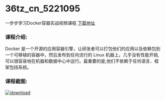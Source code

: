 # 36tz_cn_5221095
一步步学习Docker容器实战视频课程
[下载地址](http://www.36tz.cn/article/5221095 "下载地址")
### 课程介绍:
Docker 是一个开源的应用容器引擎，让研发者可以打包他们的应用以及依赖包到一个可移植的容器中，然后发布到任何流行的 Linux 机器上。几乎没有性能开销,可以很容易地在机器和数据中心中运行。最重要的是,他们不依赖于任何语言、框架包括系统。

### 课程截图:
[![download](http://36tz.cn/muke_img/2021_09_2-27.png "下载地址")](http://www.36tz.cn "下载地址")
